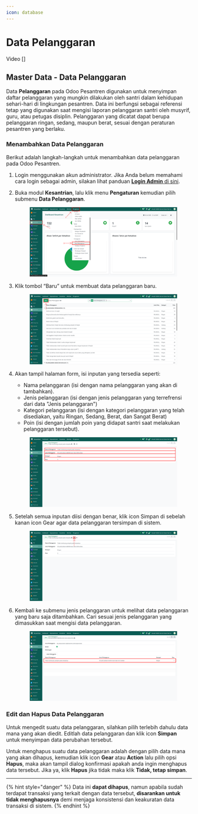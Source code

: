 ```yaml
---
icon: database
---
```


# Data Pelanggaran

Video \[]

## Master Data - Data Pelanggaran

Data **Pelanggaran** pada Odoo Pesantren digunakan untuk menyimpan daftar pelanggaran yang mungkin dilakukan oleh santri dalam kehidupan sehari-hari di lingkungan pesantren. Data ini berfungsi sebagai referensi tetap yang digunakan saat mengisi laporan pelanggaran santri oleh musyrif, guru, atau petugas disiplin. Pelanggaran yang dicatat dapat berupa pelanggaran ringan, sedang, maupun berat, sesuai dengan peraturan pesantren yang berlaku.

### Menambahkan Data Pelanggaran

Berikut adalah langkah-langkah untuk menambahkan data pelanggaran pada Odoo Pesantren.

1. Login menggunakan akun administrator. Jika Anda belum memahami cara login sebagai admin, silakan lihat panduan [**Login Admin** di sini](../../../panduan-login/login-admin.md).
2.  Buka modul **Kesantrian**, lalu klik menu **Pengaturan** kemudian pilih submenu **Data Pelanggaran**.

    <figure><img src="../../../.gitbook/assets/images-173.png" alt=""><figcaption></figcaption></figure>


3.  Klik tombol “Baru” untuk membuat data pelanggaran baru.

    <figure><img src="../../../.gitbook/assets/images-174.png" alt=""><figcaption></figcaption></figure>


4.  Akan tampil halaman form, isi inputan yang tersedia seperti:

    * Nama pelanggaran (isi dengan nama pelanggaran yang akan di tambahkan).
    * Jenis pelanggaran (isi dengan jenis pelanggaran yang terrefrensi dari data "Jenis pelanggaran")
    * Kategori pelanggaran (isi dengan kategori pelanggaran yang telah disediakan, yaitu Ringan, Sedang, Berat, dan Sangat Berat)
    * Poin (isi dengan jumlah poin yang didapat santri saat melakukan pelanggaran tersebut).

    <figure><img src="../../../.gitbook/assets/images-175.png" alt=""><figcaption></figcaption></figure>


5.  Setelah semua inputan diisi dengan benar, klik icon Simpan di sebelah kanan icon Gear agar data pelanggaran tersimpan di sistem.

    <figure><img src="../../../.gitbook/assets/images-176.png" alt=""><figcaption></figcaption></figure>


6.  Kembali ke submenu jenis pelanggaran untuk melihat data pelanggaran yang baru saja ditambahkan. Cari sesuai jenis pelanggaran yang dimasukkan saat mengisi data pelanggaran.

    <figure><img src="../../../.gitbook/assets/images-177.png" alt=""><figcaption></figcaption></figure>

### Edit dan Hapus Data Pelanggaran

Untuk mengedit suatu data pelanggaran, silahkan pilih terlebih dahulu data mana yang akan diedit. Editlah data pelanggaran dan klik icon **Simpan** untuk menyimpan data perubahan tersebut.

Untuk menghapus suatu data pelanggaran adalah dengan pilih data mana yang akan dihapus, kemudian klik icon **Gear** atau **Action** lalu pilih opsi **Hapus**, maka akan tampil dialog konfirmasi apakah anda ingin menghapus data tersebut. Jika ya, klik **Hapus** jika tidak maka klik **Tidak, tetap simpan**.

***

{% hint style="danger" %}
Data ini **dapat dihapus**, namun apabila sudah terdapat transaksi yang terkait dengan data tersebut, **disarankan untuk tidak menghapusnya** demi menjaga konsistensi dan keakuratan data transaksi di sistem.
{% endhint %}
